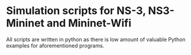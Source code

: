 # Simulation scripts for NS-3, NS3-Mininet and Mininet-Wifi

All scripts are written in python as there is low amount of valuable Python examples for aforementioned programs.
